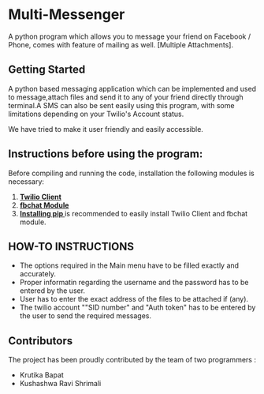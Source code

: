 # Multi-Messenger 

A python program which allows you to message your friend on Facebook / Phone, comes with feature of mailing as well. [Multiple Attachments].

<html>
<body>
<h2> Getting Started </h2>

<p> A python based messaging application which can be implemented and used to message,attach files and send it to any of your friend directly through terminal.A SMS can also be sent easily using this program, with some limitations depending on your Twilio's Account status. 

We have tried to make it user friendly and easily accessible. </p>

<h2> Instructions before using the program: </h2>
<p>
Before compiling and running the code, installation the following modules is necessary: </p>
<ol>
<li> <a href="https://www.twilio.com/docs/libraries/python"> <b> Twilio Client </b> </a> </li>
<li> <a href="https://pypi.python.org/pypi/fbchat/"> <b> fbchat Module </b></a> </li>
<li> <a href="https://pip.pypa.io/en/stable/installing/"> <b> Installing pip </b> </a> is recommended to easily install Twilio Client and fbchat module.  </li>
</ol>

<h2> HOW-TO INSTRUCTIONS </h2>

<ul> 
<li> The options required in the Main menu have to be filled exactly and accurately. </li>
<li> Proper informatin regarding the username and the password has to be entered by the user. </li>
<li> User has to enter the exact address of the files to be attached if (any). </li>
<li> The twilio account ""SID number" and "Auth token" has to be entered by the user to send the required messages. </li>
</ul>
<h2> Contributors </h2>

<p> The project has been proudly contributed by the team of two programmers :  </p>

<ul>
<li> Krutika Bapat </li>
<li> Kushashwa Ravi Shrimali </li>
</ul>

</body>
</html>
















